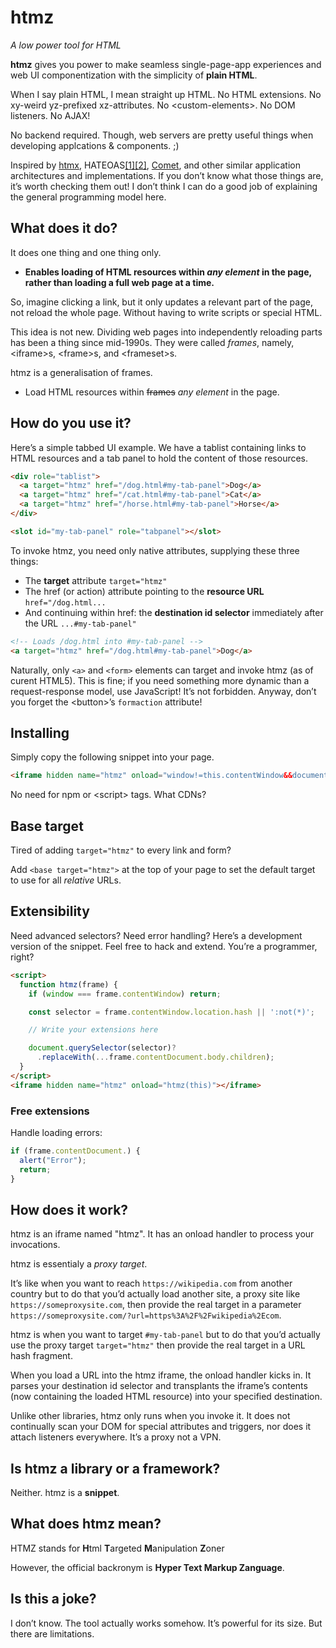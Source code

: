 # htmz

_A low power tool for HTML_

**htmz** gives you power to make seamless single-page-app experiences and web UI componentization with the simplicity of **plain HTML**.

When I say plain HTML, I mean straight up HTML. No HTML extensions. No xy-weird yz-prefixed xz-attributes. No &lt;custom-elements&gt;. No DOM listeners. No AJAX!

No backend required. Though, web servers are pretty useful things when developing applcations & components. ;)

Inspired by [htmx](https://htmx.org/), HATEOAS[[1]](https://en.wikipedia.org/wiki/HATEOAS)[[2]](https://htmx.org/essays/hateoas/), [Comet](<https://en.wikipedia.org/wiki/Comet_(programming)>), and other similar application architectures and implementations. If you don’t know what those things are, it’s worth checking them out! I don’t think I can do a good job of explaining the general programming model here.

## What does it do?

It does one thing and one thing only.

- **Enables loading of HTML resources within _any element_ in the page, rather than loading a full web page at a time.**

So, imagine clicking a link, but it only updates a relevant part of the page, not reload the whole page. Without having to write scripts or special HTML.

This idea is not new. Dividing web pages into independently reloading parts has been a thing since mid-1990s. They were called _frames_, namely, &lt;iframe&gt;s, &lt;frame&gt;s, and &lt;frameset&gt;s.

htmz is a generalisation of frames.

- Load HTML resources within ~~frames~~ _any element_ in the page.

## How do you use it?

Here’s a simple tabbed UI example. We have a tablist containing links to HTML resources and a tab panel to hold the content of those resources.

```html
<div role="tablist">
  <a target="htmz" href="/dog.html#my-tab-panel">Dog</a>
  <a target="htmz" href="/cat.html#my-tab-panel">Cat</a>
  <a target="htmz" href="/horse.html#my-tab-panel">Horse</a>
</div>

<slot id="my-tab-panel" role="tabpanel"></slot>
```

To invoke htmz, you need only native attributes, supplying these three things:

- The **target** attribute `target="htmz"`
- The href (or action) attribute pointing to the **resource URL** `href="/dog.html...`
- And continuing within href: the **destination id selector** immediately after the URL `...#my-tab-panel"`

```html
<!-- Loads /dog.html into #my-tab-panel -->
<a target="htmz" href="/dog.html#my-tab-panel">Dog</a>
```

Naturally, only `<a>` and `<form>` elements can target and invoke htmz (as of curent HTML5). This is fine; if you need something more dynamic than a request-response model, use JavaScript! It’s not forbidden. Anyway, don’t you forget the &lt;button&gt;’s `formaction` attribute!

## Installing

Simply copy the following snippet into your page.

<!-- prettier-ignore-start -->
```html
<iframe hidden name="htmz" onload="window!=this.contentWindow&&document.querySelector(this.contentWindow.location.hash||':not(*)')?.replaceWith(...this.contentDocument.body.children)"></iframe>
```
<!-- prettier-ignore-end -->

No need for npm or &lt;script&gt; tags. What CDNs?

## Base target

Tired of adding `target="htmz"` to every link and form?

Add `<base target="htmz">` at the top of your page to set the default target to use for all _relative_ URLs.

## Extensibility

Need advanced selectors? Need error handling? Here’s a development version of the snippet. Feel free to hack and extend. You’re a programmer, right?

```html
<script>
  function htmz(frame) {
    if (window === frame.contentWindow) return;

    const selector = frame.contentWindow.location.hash || ':not(*)';

    // Write your extensions here

    document.querySelector(selector)?
      .replaceWith(...frame.contentDocument.body.children);
  }
</script>
<iframe hidden name="htmz" onload="htmz(this)"></iframe>
```

### Free extensions

Handle loading errors:

```js
if (frame.contentDocument.) {
  alert("Error");
  return;
}
```



## How does it work?

htmz is an iframe named "htmz". It has an onload handler to process your invocations.

htmz is essentialy a _proxy target_.

It’s like when you want to reach `https://wikipedia.com` from another country but to do that you’d actually load another site, a proxy site like `https://someproxysite.com`, then provide the real target in a parameter `https://someproxysite.com/?url=https%3A%2F%2Fwikipedia%2Ecom`.

htmz is when you want to target `#my-tab-panel` but to do that you’d actually use the proxy target `target="htmz"` then provide the real target in a URL hash fragment.

When you load a URL into the htmz iframe, the onload handler kicks in. It parses your destination id selector and transplants the iframe’s contents (now containing the loaded HTML resource) into your specified destination.

Unlike other libraries, htmz only runs when you invoke it. It does not continually scan your DOM for special attributes and triggers, nor does it attach listeners everywhere. It’s a proxy not a VPN.

## Is htmz a library or a framework?

Neither. htmz is a **snippet**.

## What does htmz mean?

HTMZ stands for **H**tml **T**argeted **M**anipulation **Z**oner

However, the official backronym is **Hyper Text Markup Zanguage**.

## Is this a joke?

I don’t know. The tool actually works somehow. It’s powerful for its size. But there are limitations.
